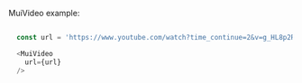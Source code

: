 MuiVideo example:

```js

  const url = 'https://www.youtube.com/watch?time_continue=2&v=g_HL8p2RbKY&feature=emb_logo';

  <MuiVideo
    url={url}
  />
```